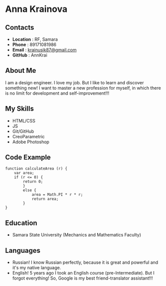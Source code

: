 # Anna Krainova
## Contacts
* **Location** : RF, Samara
* **Phone** : 89171081986
* **Email** : krainusik87@gmail.com
* **GitHub** : AnnKrai
## About Me

I am a design engineer. I love my job. But I like to learn and discover something new! I want to master a new profession for myself, in which there is no limit for development and self-improvement!!!

## My Skills

* HTML/CSS
* JS 
* Git/GitHub
* CreoParametric
* Adobe Photoshop

## Code Example
```
function calculateArea (r) {
    var area;
    if (r <= 0) {
        return 0;
        } 
        else {
            area = Math.PI * r * r;
            return area;
        }
}
```

## Education
* Samara State University (Mechanics and Mathematics Faculty)


## Languages
* Russian!  I know Russian perfectly, because it is great and powerful and it's my native language.
* English! 5 years ago I took an English course (pre-Intermediate). But I forgot everything! So, Google is my best friend-translator assistant!!!

